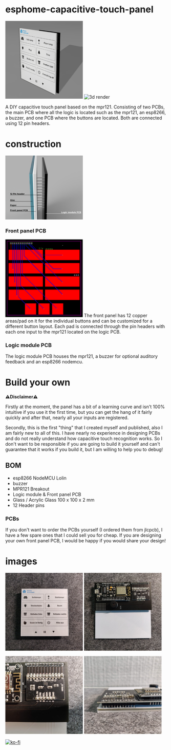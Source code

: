# esphome-capacitive-touch-panel
<p float="left">

<img src="/docs/images/capacitive-touch-panel_3d.png" alt="3d render" width="48%">
<img src="/docs/images/touch-panel.gif" alt="3d render" width="48%">
</p>

A DIY capacitive touch panel based on the mpr121. Consisting of two PCBs, the main PCB where all the logic is located such as the mpr121, an esp8266, a buzzer, and one PCB where the buttons are located. Both are connected using 12 pin headers.

# construction
<img src="/docs/images/construction.png" alt="construction" width="48%">

### Front panel PCB
<img src="/pcb/front panel/front panel_2021-10-22.svg" alt="construction" width="48%">
The front panel has 12 copper areas/pad on it for the individual buttons and can be customized for a different button layout. Each pad is connected through the pin headers with each one input to the mpr121 located on the logic PCB. 

### Logic module PCB
The logic module PCB houses the mpr121, a buzzer for optional auditory feedback and an esp8266 nodemcu.



# Build your own

**⚠️Disclaimer⚠️**

Firstly at the moment, the panel has a bit of a learning curve and isn't 100% intuitive if you use it the first time, but you can get the hang of it fairly quickly and after that, nearly all your inputs are registered. 

Secondly, this is the first "thing" that I created myself and published, also I am fairly new to all of this. I have nearly no experience in designing PCBs and do not really understand how capacitive touch recognition works. So I don't want to be responsible if you are going to build it yourself and can't guarantee that it works if you build it, but I am willing to help you to debug!

## BOM

- esp8266 NodeMCU Lolin 
- buzzer
- MPR121 Breakout
- Logic module & Front panel PCB
- Glass / Acrylic Glass 100 x 100 x 2 mm
- 12 Header pins

### PCBs
If you don't want to order the PCBs yourself (I ordered them from jlcpcb), I have a few spare ones that I could sell you for cheap.
If you are designing your own front panel PCB, I would be happy if you would share your design!

# images
<p float="left">

<img src="/docs/images/1.jpg" alt="3d render" width="48%">
<img src="/docs/images/2.jpg" alt="3d render" width="48%">
</p>
<p float="left">

<img src="/docs/images/3.jpg" alt="3d render" width="48%">
<img src="/docs/images/4.jpg" alt="3d render" width="48%">
</p>

[![ko-fi](https://ko-fi.com/img/githubbutton_sm.svg)](https://ko-fi.com/X8X26OSL2)
